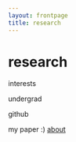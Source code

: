 ```yaml
---
layout: frontpage
title: research
---
```


# research 

interests

undergrad

github

my paper :) 
<a href="https://www.sciencedirect.com/science/article/abs/pii/S0377042722000899">about</a>